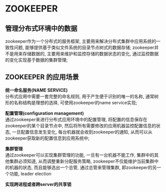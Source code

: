 # **ZOOKEEPER**

## **管理分布式环境中的数据**

zookeeper作为一个分布式的服务框架, 主要用来解决分布式集群中应用系统的一致性问题, 能够提供基于类似文件系统的目录节点树式的数据存储; 
zookeeper并不是用来存储数据的, 主要用来维护和监控存储的数据状态的变化, 通过监控数据的变化实现基于数据的集群管理; 

## **ZOOKEEPER 的应用场景**

**统一命名服务(NAME SERVICE)**   
分布式应用中需要一套完整的命名规则, 用于产生便于识别的唯一的名称, 通常树形的名称结构是理想的选择, 可使用zookeeper的name service实现; 

**配置管理(configuration management)**   
通过zookeeper来进行分布式应用环境中的配置管理, 将配置的信息保存在zookeeper的某个目录节点中, 然后将所有需要修改的应用机器监控配置信息的状态, 一旦配置信息发生变化, 每台机器就会收到zookeeper的通知, 从而可以从zookeeper获取新的配置信息到应用系统中; 

**集群管理**  
通过zookeeper可以实现集群管理的功能, 一旦有一台机器不能工作, 集群中的其他集群必须知道, 从而调整重新分配服务策略, zookeeper不仅能维护当前集群中的机器的状态, 而且能够选出一个总管, 通过总管来管理集群, 即zookeeper的另一个功能, leader election 

**实现跨进程或者跨server的共享锁**


